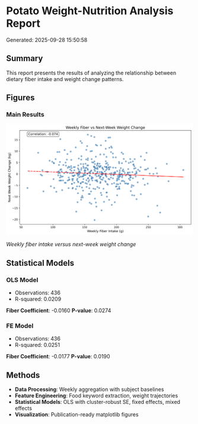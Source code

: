 # Potato Weight-Nutrition Analysis Report

Generated: 2025-09-28 15:50:58

## Summary

This report presents the results of analyzing the relationship between dietary fiber intake and weight change patterns.

## Figures

### Main Results

![Teaser Plot](figs/teaser.png)

*Weekly fiber intake versus next-week weight change*

## Statistical Models

### OLS Model

- Observations: 436
- R-squared: 0.0209

**Fiber Coefficient**: -0.0160
**P-value**: 0.0274

### FE Model

- Observations: 436
- R-squared: 0.0251

**Fiber Coefficient**: -0.0177
**P-value**: 0.0190

## Methods

- **Data Processing**: Weekly aggregation with subject baselines
- **Feature Engineering**: Food keyword extraction, weight trajectories
- **Statistical Models**: OLS with cluster-robust SE, fixed effects, mixed effects
- **Visualization**: Publication-ready matplotlib figures
